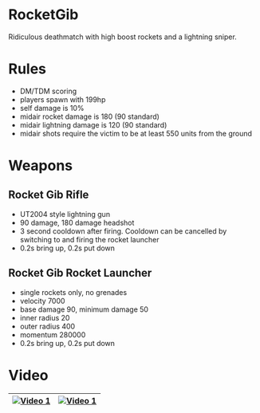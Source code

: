 # RocketGib
Ridiculous deathmatch with high boost rockets and a lightning sniper.

# Rules
- DM/TDM scoring
- players spawn with 199hp
- self damage is 10%
- midair rocket damage is 180 (90 standard)
- midair lightning damage is 120 (90 standard)
- midair shots require the victim to be at least 550 units from the ground

# Weapons
## Rocket Gib Rifle
- UT2004 style lightning gun
- 90 damage, 180 damage headshot
- 3 second cooldown after firing. Cooldown can be cancelled by switching to and firing the rocket launcher
- 0.2s bring up, 0.2s put down

## Rocket Gib Rocket Launcher
- single rockets only, no grenades
- velocity 7000
- base damage 90, minimum damage 50
- inner radius 20
- outer radius 400
- momentum 280000
- 0.2s bring up, 0.2s put down

# Video

[![Video 1](https://img.youtube.com/vi/2A9hA5xwzhs/0.jpg)](https://www.youtube.com/watch?v=2A9hA5xwzhs)|[![Video 1](https://img.youtube.com/vi/pq8o34HlrdQ/0.jpg)](https://www.youtube.com/watch?v=pq8o34HlrdQ)
|-----|-----|
